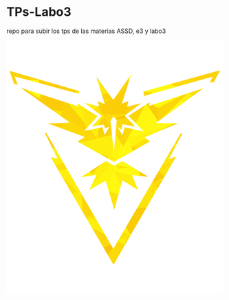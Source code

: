 # TPs-Labo3

repo para subir los tps de las materias ASSD, e3 y labo3

![alt text](https://github.com/vito-pp/TPs-Labo3/blob/main/assd/tp1/AppLogo.png?raw=true)
